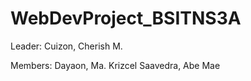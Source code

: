 # WebDevProject_BSITNS3A

Leader: Cuizon, Cherish M.

Members:
Dayaon, Ma. Krizcel
Saavedra, Abe Mae
